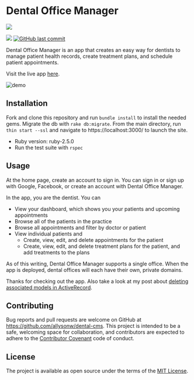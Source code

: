 # Dental Office Manager

![](http://forthebadge.com/images/badges/made-with-ruby.svg)

![](https://img.shields.io/badge/Released-Apr--2018-ff69b4.svg?style=flat-square)
[![GitHub last commit](https://img.shields.io/github/last-commit/allysonw/dental-cms.svg?style=flat-square)]()

Dental Office Manager is an app that creates an easy way for dentists to manage patient health records, create treatment plans, and schedule patient appointments.

Visit the live app [here](https://dental-cms.herokuapp.com/dashboard).

![demo](https://media.giphy.com/media/9rjU0XID0jjXumbcpN/giphy.gif)

## Installation
Fork and clone this repository and run `bundle install` to install the needed gems. Migrate the db with `rake db:migrate`. From the main directory, run `thin start --ssl` and navigate to https://localhost:3000/ to launch the site.

* Ruby version: ruby-2.5.0
* Run the test suite with `rspec`

## Usage
At the home page, create an account to sign in. You can sign in or sign up with Google, Facebook, or create an account with Dental Office Manager.

In the app, you are the dentist. You can
* View your dashboard, which shows you your patients and upcoming appointments
* Browse all of the patients in the practice
* Browse all appointments and filter by doctor or patient
* View individual patients and
  * Create, view, edit, and delete appointments for the patient
  * Create, view, edit, and delete treatment plans for the patient, and add treatments to the plans

As of this writing, Dental Office Manager supports a single office. When the app is deployed, dental offices will each have their own, private domains.

Thanks for checking out the app. Also take a look at my post about [deleting associated models in ActiveRecord](https://allysonw.github.io/activerecord_associations_and_dependent_destroy).

## Contributing

Bug reports and pull requests are welcome on GitHub at https://github.com/allysonw/dental-cms. This project is intended to be a safe, welcoming space for collaboration, and contributors are expected to adhere to the [Contributor Covenant](http://contributor-covenant.org) code of conduct.

## License

The project is available as open source under the terms of the [MIT License](https://opensource.org/licenses/MIT).
